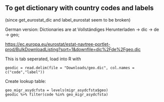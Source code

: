 ## To get dictionary with country codes and labels

(since get_eurostat_dic and label_eurostat seem to be broken)


German version:
Dictionaries are at 
Vollständiges Herunterladen -> dic -> de -> geo;

https://ec.europa.eu/eurostat/estat-navtree-portlet-prod/BulkDownloadListing?sort=1&downfile=dic%2Fde%2Fgeo.dic

This is tab seperated, load into R with

    geodic = read.delim(file = "Downloads/geo.dic", col.names = c("code","label"))


Create lookup table:

    geo_migr_asydcfsta = levels(migr_asydcfsta$geo)
    geodic %>% filter(code %in% geo_migr_asydcfsta)

    


